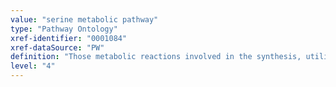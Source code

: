 ```yaml
---
value: "serine metabolic pathway"
type: "Pathway Ontology"
xref-identifier: "0001084"
xref-dataSource: "PW"
definition: "Those metabolic reactions involved in the synthesis, utilization and/or degradation of serine, a non-essential amino acid that could be essential in certain cases."
level: "4"
---
```

